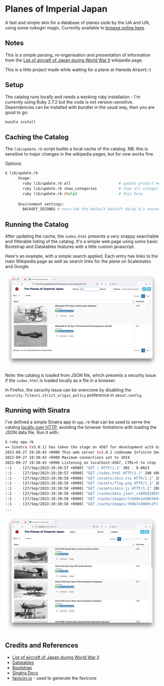 # Planes of Imperial Japan

A fast and simple skin for a database of planes usde by the IJA and IJN, using some nokogiri magic.
Currently available to [browse online here](https://planes-of-imperial-japan.tardate.com/).

## Notes

This is a simple parsing, re-organisation and presentation of information from the
[List of aircraft of Japan during World War II](https://en.wikipedia.org/wiki/List_of_aircraft_of_Japan_during_World_War_II)
wikipedia page.

This is a little project made while waiting for a plane at Haneda Airport;-)

## Setup

The catalog runs locally and needs a working ruby installation - I'm currently using Ruby 2.7.2 but the code is not version-sensitive.
Dependencies can be installed with bundler in the usual way, then you are good to go:

```bash
bundle install
```

## Caching the Catalog

The `lib/update.rb` script builds a local cache of the catalog.
NB: this is sensitive to major changes in the wikipedia pages, but for now works fine.

Options:

```bash
$ lib/update.rb
      Usage:
        ruby lib/update.rb all                      # update product metadata, product items and ensures the image cache is complete
        ruby lib/update.rb show_categories          # show all categories used by current records in the database
        ruby lib/update.rb (help)                   # this help

      Environment settings:
        BACKOFF_SECONDS # override the default backoff delay 0.3 seconds
```

## Running the Catalog

After updating the cache, the `index.html` presents a very snappy searchable and filterable listing
of the catalog. It's a simple web page using some basic Bootstrap and Datatables features with a little custom javascript.

Here's an example, with a simple search applied.
Each entry has links to the main Wikipedia page as well as search links for the plane on Scalemates and Google.

![file_example](./assets/file_example.jpg?raw=true)

Note: the catalog is loaded from JSON file, which presents a security issue if the `index.html` is loaded
locally as a file in a browser.

In Firefox, the security issue can be overcome by disabling the `security.fileuri.strict_origin_policy` preference in `about:config`

## Running with Sinatra

I've defined a simple Sinatra app in `app.rb` that can be used to serve the catalog
[locally over HTTP](http://localhost:4567/),
avoiding the browser limitations with loading the JSON data file. Run it with:

```bash
$ ruby app.rb
== Sinatra (v3.0.1) has taken the stage on 4567 for development with backup from Thin
2023-09-27 19:30:43 +0900 Thin web server (v1.8.1 codename Infinite Smoothie)
2023-09-27 19:30:43 +0900 Maximum connections set to 1024
2023-09-27 19:30:43 +0900 Listening on localhost:4567, CTRL+C to stop
::1 - - [27/Sep/2023:19:30:57 +0900] "GET / HTTP/1.1" 302 - 0.0023
::1 - - [27/Sep/2023:19:30:57 +0900] "GET /index.html HTTP/1.1" 200 4986 0.0068
::1 - - [27/Sep/2023:19:30:58 +0900] "GET /assets/skin.css HTTP/1.1" 200 436 0.0014
::1 - - [27/Sep/2023:19:30:58 +0900] "GET /assets/flag.png HTTP/1.1" 200 9226 0.0006
::1 - - [27/Sep/2023:19:30:58 +0900] "GET /assets/skin.js HTTP/1.1" 200 4609 0.0016
::1 - - [27/Sep/2023:19:30:58 +0900] "GET /cache/data.json?_=1695810658264 HTTP/1.1" 200 121954 0.0030
::1 - - [27/Sep/2023:19:30:58 +0900] "GET /cache/images/7c698e1440838dc1b20c18ad1b61d217.jpg HTTP/1.1" 200 9916 0.0019
::1 - - [27/Sep/2023:19:30:58 +0900] "GET /cache/images/700b7a3089c2fcfe092ebba221d7c9c9.jpg HTTP/1.1" 200 9422 0.0016
...
```

![sinatra_example](./assets/sinatra_example.jpg?raw=true)

## Credits and References

* [List of aircraft of Japan during World War II](https://en.wikipedia.org/wiki/List_of_aircraft_of_Japan_during_World_War_II)
* [Datatables](https://datatables.net/)
* [Bootstrap](https://getbootstrap.com/docs/3.4/)
* [Sinatra Docs](http://sinatrarb.com/)
* [favicon.io](https://favicon.io/favicon-converter/) - used to generate the favicons
